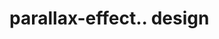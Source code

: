 # parallax-effect.. design                                                                                                                                                                                                                                                
                                     

